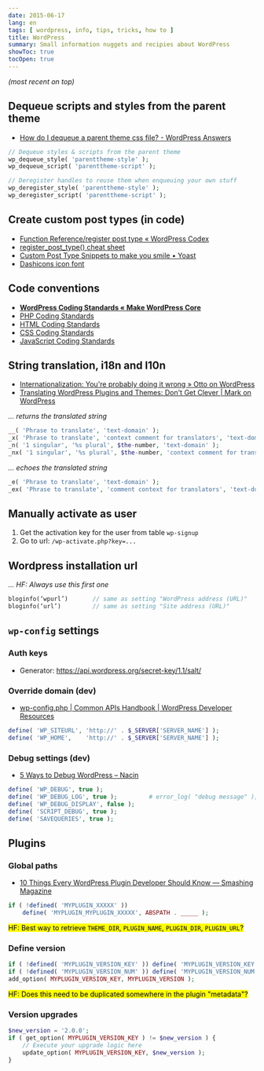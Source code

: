 ```yaml
---
date: 2015-06-17
lang: en
tags: [ wordpress, info, tips, tricks, how to ]
title: WordPress
summary: Small information nuggets and recipies about WordPress
showToc: true
tocOpen: true
---
```


*(most recent on top)*

## Dequeue scripts and styles from the parent theme

* [How do I dequeue a parent theme css file? - WordPress Answers](http://wordpress.stackexchange.com/questions/65523/how-do-i-dequeue-a-parent-theme-css-file/65526#65526)

```php
// Dequeue styles & scripts from the parent theme
wp_dequeue_style( 'parenttheme-style' );
wp_dequeue_script( 'parenttheme-script' );
```

```php
// Deregister handles to reuse them when enqueuing your own stuff
wp_deregister_style( 'parenttheme-style' );
wp_deregister_script( 'parenttheme-script' );
```

## Create custom post types (in code)

* [Function Reference/register post type « WordPress Codex](http://codex.wordpress.org/Function_Reference/register_post_type)
* [register_post_type() cheat sheet](http://justintadlock.com/archives/2013/09/13/register-post-type-cheat-sheet)
* [Custom Post Type Snippets to make you smile • Yoast](https://yoast.com/custom-post-type-snippets/)
* [Dashicons icon font](http://melchoyce.github.io/dashicons/)

## Code conventions

* [**WordPress Coding Standards « Make WordPress Core**](http://make.wordpress.org/core/handbook/coding-standards/)
* [PHP Coding Standards](http://make.wordpress.org/core/handbook/coding-standards/php/)
* [HTML Coding Standards](http://make.wordpress.org/core/handbook/coding-standards/html/)
* [CSS Coding Standards](http://make.wordpress.org/core/handbook/coding-standards/css/)
* [JavaScript Coding Standards](http://make.wordpress.org/core/handbook/coding-standards/javascript/)

## String translation, i18n and l10n

* [Internationalization: You're probably doing it wrong » Otto on WordPress](http://ottopress.com/2012/internationalization-youre-probably-doing-it-wrong/)
* [Translating WordPress Plugins and Themes: Don't Get Clever | Mark on WordPress](http://markjaquith.wordpress.com/2011/10/06/translating-wordpress-plugins-and-themes-dont-get-clever/)

*… returns the translated string*

```php
__( 'Phrase to translate', 'text-domain' );
_x( 'Phrase to translate', 'context comment for translators', 'text-domain' );
_n( '1 singular', '%s plural', $the-number, 'text-domain' );
_nx( '1 singular', '%s plural', $the-number, 'context comment for translators', 'text-domain' );
```

*… echoes the translated string*

```php
_e( 'Phrase to translate', 'text-domain' );
_ex( 'Phrase to translate', 'comment context for translators', 'text-domain' );
```

## Manually activate as user

1. Get the activation key for the user from table `wp-signup`
2. Go to url: `/wp-activate.php?key=...`

## Wordpress installation url

 *… HF: Always use this first one*

```php
bloginfo(‘wpurl’)       // same as setting "WordPress address (URL)"
bloginfo(‘url’)         // same as setting "Site address (URL)"
```

## `wp-config` settings

### Auth keys

* Generator: <https://api.wordpress.org/secret-key/1.1/salt/>

### Override domain (dev)

* [wp-config.php | Common APIs Handbook | WordPress Developer Resources](https://developer.wordpress.org/apis/wp-config-php/#advanced-options)

```php
define( 'WP_SITEURL', 'http://' . $_SERVER['SERVER_NAME'] );
define( 'WP_HOME',    'http://' . $_SERVER['SERVER_NAME'] );
```

### Debug settings (dev)

* [5 Ways to Debug WordPress – Nacin](http://andrewnacin.com/2010/04/23/5-ways-to-debug-wordpress/)

```php
define( 'WP_DEBUG', true );
define( 'WP_DEBUG_LOG', true );         # error_log( "debug message" );
define( 'WP_DEBUG_DISPLAY', false );
define( 'SCRIPT_DEBUG', true );
define( 'SAVEQUERIES', true );
```

## Plugins

### Global paths

* [10 Things Every WordPress Plugin Developer Should Know — Smashing Magazine](http://wp.smashingmagazine.com/2011/03/08/ten-things-every-wordpress-plugin-developer-should-know)

```php
if ( !defined( 'MYPLUGIN_XXXXX' ))
    define( 'MYPLUGIN_MYPLUGIN_XXXXX', ABSPATH . _____ );
```

<mark>HF: Best way to retrieve `THEME_DIR`, `PLUGIN_NAME`, `PLUGIN_DIR`, `PLUGIN_URL`?</mark>

### Define version

```php
if ( !defined( 'MYPLUGIN_VERSION_KEY' )) define( 'MYPLUGIN_VERSION_KEY', 'myplugin_version' );
if ( !defined( 'MYPLUGIN_VERSION_NUM' )) define( 'MYPLUGIN_VERSION_NUM', '1.0.0' );
add_option( MYPLUGIN_VERSION_KEY, MYPLUGIN_VERSION );
```

<mark>HF: Does this need to be duplicated somewhere in the plugin "metadata"?</mark>

### Version upgrades

```php
$new_version = '2.0.0';
if ( get_option( MYPLUGIN_VERSION_KEY ) != $new_version ) {
    // Execute your upgrade logic here
    update_option( MYPLUGIN_VERSION_KEY, $new_version );
}
```
